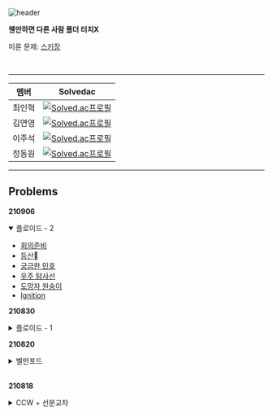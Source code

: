 ![header](https://capsule-render.vercel.app/api?type=waving&height=200&text=ALPS%20Algorithm%20Study&color=50bcdf&fontColor=FFFFFF&fontSize=35&fontAlignY=35&descAlign=66&descAlignY=48)

**웬만하면 다른 사람 폴더 터치X**

미룬 문제: [스키장](https://www.acmicpc.net/problem/22358)

<br>

---

| 멤버   | Solvedac                                                                                                       |
| ------ | -------------------------------------------------------------------------------------------------------------- |
| 최인혁 | [![Solved.ac프로필](http://mazassumnida.wtf/api/mini/generate_badge?boj=inhyuk05)](https://solved.ac/inhyuk05) |
| 김연영 | [![Solved.ac프로필](http://mazassumnida.wtf/api/mini/generate_badge?boj=brixno)](https://solved.ac/brixno)     |
| 이주석 | [![Solved.ac프로필](http://mazassumnida.wtf/api/mini/generate_badge?boj=1231js)](https://solved.ac/1231js)     |
| 정동원 | [![Solved.ac프로필](http://mazassumnida.wtf/api/mini/generate_badge?boj=tuna1210)](https://solved.ac/tuna1210) |

---

## Problems

**210906**

<details open>
    <summary>플로이드 - 2</summary>
    <div markdown="1">
        <ul>
            <li><a href=https://www.acmicpc.net/problem/2610/>회의준비</a></li>
            <li><a href=https://www.acmicpc.net/problem/1486>등산</a></li>
            <li><a href=https://www.acmicpc.net/problem/1507>궁금한 민호</a></li>
            <li><a href=https://www.acmicpc.net/problem/17182>우주 탐사선</a></li>
            <li><a href=https://www.acmicpc.net/problem/1602>도망자 원숭이</a></li>
            <li><a href=https://www.acmicpc.net/problem/13143>Ignition</a></li>
        </ul>
    </div>
</details>

**210830**

<details>
    <summary>플로이드 - 1</summary>
    <div markdown="1">
        <ul>
            <li><a href=https://www.acmicpc.net/problem11404/>플로이드</a></li>
            <li><a href=https://www.acmicpc.net/problem/1956>운동</a></li>
            <li><a href=https://www.acmicpc.net/problem/2458>키 순서</a></li>
            <li><a href=https://www.acmicpc.net/problem/10159>저울</a></li>
            <li><a href=https://www.acmicpc.net/problem/1613>역사</a></li>
        </ul>
    </div>
</details>

**210820**

<details>
    <summary>벨만포드</summary>
    <div markdown="1">
        <ul>
            <li><a href=https://www.acmicpc.net/problem/11657>타임머신</a></li>
            <li><a href=https://www.acmicpc.net/problem/1865>웜홀</a></li>
            <li><a href=https://www.acmicpc.net/problem/1219>오민식의 고민 - 주의</a></li>
            <li><a href=https://www.acmicpc.net/problem/1738>골목길 - 주의</a></li>
            <li><a href=https://www.acmicpc.net/problem/3860>할로윈 묘지</a></li>
            <li><a href=https://www.acmicpc.net/problem/13907>세금</a></li>
        </ul>
    </div>
</details>
<br>

**210818**

<details>
    <summary>CCW + 선분교차</summary>
    <div markdown="1">
        <ul>
            <li><a href=https://www.acmicpc.net/problem/17386>선분교차1</a></li>
            <li><a href=https://www.acmicpc.net/problem/17387>선분교차2</a></li>
            <li><a href=https://www.acmicpc.net/problem/12781>PIZZA ALVOLOC</a></li>
            <li><a href=https://www.acmicpc.net/problem/2162>선분그룹</a></li>
            <li><a href=https://www.acmicpc.net/problem/6439>교차</a></li>
            <li><a href=https://www.acmicpc.net/problem/10255>교차점</a></li>
        </ul>
    </div>
</details>
<br>
